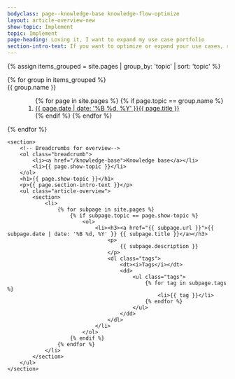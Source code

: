 ```yaml
---
bodyclass: page--knowledge-base knowledge-flow-optimize
layout: article-overview-new
show-topic: Implement
topic: Implement
page-heading: Loving it, I want to expand my use case portfolio
section-intro-text: If you want to optimize or expand your use cases, read these articles to accelerate.
---
```


<!-- THIS PAGE CONTAINS THE INDEX FOR THIS FOLDER -->


<div class="article-container">
    {% assign items_grouped = site.pages | group_by: 'topic' | sort: 'topic' %}
    <dl class="article-toc">
        {% for group in items_grouped %}
            <dt data-group="{{ group.name }}">{{ group.name }}</dt>
            <dd>
                <ol class="list-ordered">
                    {% for page in site.pages %}
                        {% if page.topic == group.name %}
                            <li><a href="{{ page.url }}">{{ page.date | date: '%B %d, %Y' }}{{ page.title }}</a></li>
                        {% endif %}
                    {% endfor %}
                </ol>
            </dd>
        {% endfor %}
    </dl>
    
    <section>
        <!-- Breadcrumbs for overview-->
		<ol class="breadcrumb">
			<li><a href="/knowledge-base">Knowledge base</a></li>
			<li>{{ page.show-topic }}</li>
		</ol>
        <h1>{{ page.show-topic }}</h1>
        <p>{{ page.section-intro-text }}</p>
        <ul class="article-overview">
            <section>
                <li>
                    {% for subpage in site.pages %}
                        {% if subpage.topic == page.show-topic %}
                            <ol>
                                <li><h3><a href="{{ subpage.url }}">{{ subpage.date | date: '%B %d, %Y' }} {{ subpage.title }}</a></h3>
                                    <p>
                                        {{ subpage.description }}
                                    </p>
                                    <dl class="tags">
                                        <dt><i>Tags</i></dt>
                                        <dd>
                                            <ul class="tags">
                                    			{% for tag in subpage.tags %}
                                					<li>{{ tag }}</li>
                                				{% endfor %}
                                			</ul>
                                        </dd>
                                    </dl>
                                </li>
                            </ol>
                        {% endif %}
                    {% endfor %}
                </li>
            </section>
        </ul>
    </section>
</div>